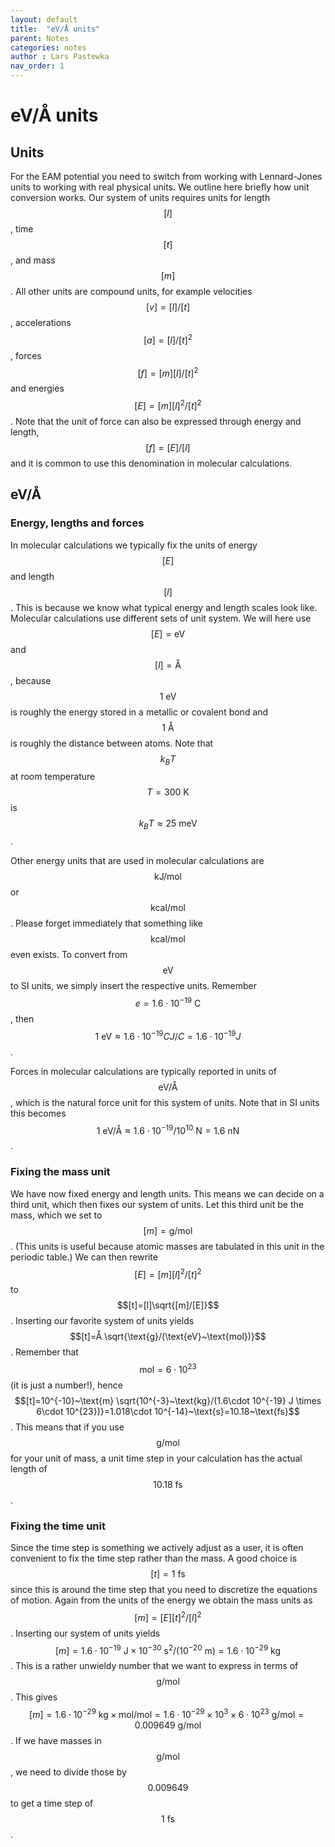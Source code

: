 ```yaml
---
layout: default
title:  "eV/Å units"
parent: Notes
categories: notes
author : Lars Pastewka
nav_order: 1
---
```


# eV/Å units

## Units

For the EAM potential you need to switch from working with Lennard-Jones units to working with real physical units. We outline here briefly how unit conversion works. Our system of units requires units for length $$[l]$$, time $$[t]$$, and mass $$[m]$$. All other units are compound units, for example velocities $$[v]=[l]/[t]$$, accelerations $$[a]=[l]/[t]^2$$, forces $$[f]=[m][l]/[t]^2$$ and energies $$[E]=[m][l]^2/[t]^2$$. Note that the unit of force can also be expressed through energy and length, $$[f]=[E]/[l]$$ and it is common to use this denomination in molecular calculations.

## eV/Å

### Energy, lengths and forces

In molecular calculations we typically fix the units of energy $$[E]$$ and length $$[l]$$. This is because we know what typical energy and length scales look like. Molecular calculations use different sets of unit system. We will here use $$[E]=\text{eV}$$ and $$[l]=\text{Å}$$, because $$1~\text{eV}$$ is roughly the energy stored in a metallic or covalent bond and $$1~\text{Å}$$ is roughly the distance between atoms. Note that $$k_B T$$ at room temperature $$T=300~\text{K}$$ is $$k_B T\approx 25~\text{meV}$$.

Other energy units that are used in molecular calculations are $$\text{kJ/mol}$$ or $$\text{kcal/mol}$$. Please forget immediately that something like $$\text{kcal/mol}$$ even exists. To convert from $$\text{eV}$$ to SI units, we simply insert the respective units. Remember $$e=1.6\cdot 10^{-19}~\text{C}$$, then $$1~\text{eV}\approx 1.6\cdot 10^{-19} C J/C=1.6\cdot 10^{-19} J$$.

Forces in molecular calculations are typically reported in units of $$\text{eV}/\text{Å}$$, which is the natural force unit for this system of units. Note that in SI units this becomes $$1~\text{eV}/\text{Å}\approx 1.6\cdot 10^{-19}/10^{10}~\text{N}=1.6~\text{nN}$$.

### Fixing the mass unit

We have now fixed energy and length units. This means we can decide on a third unit, which then fixes our system of units. Let this third unit be the mass, which we set to $$[m]=\text{g/mol}$$. (This units is useful because atomic masses are tabulated in this unit in the periodic table.) We can then rewrite $$[E]=[m][l]^2/[t]^2$$ to $$[t]=[l]\sqrt{[m]/[E]}$$. Inserting our favorite system of units yields $$[t]=Å \sqrt{\text{g}/(\text{eV}~\text{mol})}$$. Remember that $$\text{mol}=6\cdot 10^{23}$$ (it is just a number!), hence $$[t]=10^{-10}~\text{m} \sqrt{10^{-3}~\text{kg}/(1.6\cdot 10^{-19} J \times 6\cdot 10^{23})}=1.018\cdot 10^{-14}~\text{s}=10.18~\text{fs}$$. This means that if you use $$\text{g/mol}$$ for your unit of mass, a unit time step in your calculation has the actual length of $$10.18~\text{fs}$$.

### Fixing the time unit

Since the time step is something we actively adjust as a user, it is often convenient to fix the time step rather than the mass. A good choice is $$[t]=1~\text{fs}$$ since this is around the time step that you need to discretize the equations of motion. Again from the units of the energy we obtain the mass units as $$[m]=[E][t]^2/[l]^2$$. Inserting our system of units yields $$[m]=1.6\cdot 10^{-19}~\text{J} \times 10^{-30}~\text{s}^2 / (10^{-20}~\text{m})=1.6\cdot 10^{-29}~\text{kg}$$. This is a rather unwieldy number that we want to express in terms of $$\text{g}/\text{mol}$$. This gives $$[m]=1.6\cdot 10^{-29}~\text{kg} \times \text{mol}/\text{mol} = 1.6\cdot 10^{-29} \times 10^{3}\times 6\cdot 10^{23} ~\text{g}/\text{mol}=0.009649~\text{g}/\text{mol}$$. If we have masses in $$\text{g}/\text{mol}$$, we need to divide those by $$0.009649$$ to get a time step of $$1~\text{fs}$$.